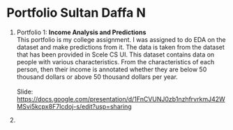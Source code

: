# Portfolio Sultan Daffa N

1. Portfolio 1: **Income Analysis and Predictions** <br/>
   This portfolio is my college assignment. I was assigned to do EDA on the dataset and make predictions from it. The data is taken from the dataset that has been provided in Scele CS UI. This dataset contains data on people with various characteristics. From the characteristics of each person, then their income is annotated whether they are below 50 thousand dollars or above 50 thousand dollars per year. <br/><br/>
Slide: https://docs.google.com/presentation/d/1FnCVUNJ0zb1nzhfrvrkmJ42WMSvi5kcpx8F7Icdoj-s/edit?usp=sharing

2. 
